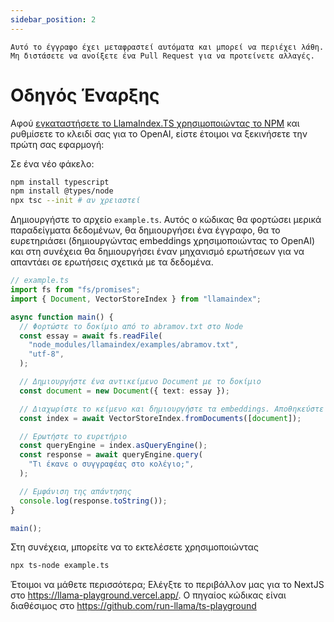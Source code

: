 ```yaml
---
sidebar_position: 2
---
```


`Αυτό το έγγραφο έχει μεταφραστεί αυτόματα και μπορεί να περιέχει λάθη. Μη διστάσετε να ανοίξετε ένα Pull Request για να προτείνετε αλλαγές.`

# Οδηγός Έναρξης

Αφού [εγκαταστήσετε το LlamaIndex.TS χρησιμοποιώντας το NPM](installation) και ρυθμίσετε το κλειδί σας για το OpenAI, είστε έτοιμοι να ξεκινήσετε την πρώτη σας εφαρμογή:

Σε ένα νέο φάκελο:

```bash npm2yarn
npm install typescript
npm install @types/node
npx tsc --init # αν χρειαστεί
```

Δημιουργήστε το αρχείο `example.ts`. Αυτός ο κώδικας θα φορτώσει μερικά παραδείγματα δεδομένων, θα δημιουργήσει ένα έγγραφο, θα το ευρετηριάσει (δημιουργώντας embeddings χρησιμοποιώντας το OpenAI) και στη συνέχεια θα δημιουργήσει έναν μηχανισμό ερωτήσεων για να απαντάει σε ερωτήσεις σχετικά με τα δεδομένα.

```ts
// example.ts
import fs from "fs/promises";
import { Document, VectorStoreIndex } from "llamaindex";

async function main() {
  // Φορτώστε το δοκίμιο από το abramov.txt στο Node
  const essay = await fs.readFile(
    "node_modules/llamaindex/examples/abramov.txt",
    "utf-8",
  );

  // Δημιουργήστε ένα αντικείμενο Document με το δοκίμιο
  const document = new Document({ text: essay });

  // Διαχωρίστε το κείμενο και δημιουργήστε τα embeddings. Αποθηκεύστε τα σε ένα VectorStoreIndex
  const index = await VectorStoreIndex.fromDocuments([document]);

  // Ερωτήστε το ευρετήριο
  const queryEngine = index.asQueryEngine();
  const response = await queryEngine.query(
    "Τι έκανε ο συγγραφέας στο κολέγιο;",
  );

  // Εμφάνιση της απάντησης
  console.log(response.toString());
}

main();
```

Στη συνέχεια, μπορείτε να το εκτελέσετε χρησιμοποιώντας

```bash
npx ts-node example.ts
```

Έτοιμοι να μάθετε περισσότερα; Ελέγξτε το περιβάλλον μας για το NextJS στο https://llama-playground.vercel.app/. Ο πηγαίος κώδικας είναι διαθέσιμος στο https://github.com/run-llama/ts-playground
